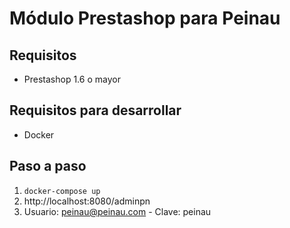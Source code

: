 Módulo Prestashop para Peinau
=============================

## Requisitos
* Prestashop 1.6 o mayor

## Requisitos para desarrollar
* Docker

## Paso a paso

1. ```docker-compose up```
2. http://localhost:8080/adminpn
3. Usuario: peinau@peinau.com - Clave: peinau

